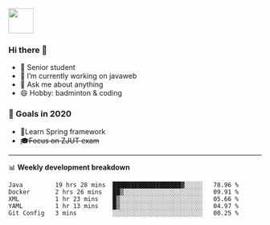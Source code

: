 <img src="https://github.com/egoist/egoist/raw/master/balloon.gif" width="50">

### Hi there 🐏

- 🌱 Senior student
- 🔭 I’m currently working on javaweb
- 💬 Ask me about anything
- 😄 Hobby: badminton & coding

### 🚀 Goals in 2020
+ 🍃Learn Spring framework
+ ~~🎓Focus on ZJUT exam~~
-------

📊 **Weekly development breakdown**
<!--START_SECTION:waka-->
```text
Java         19 hrs 28 mins  ███████████████████▓░░░░░   78.96 % 
Docker       2 hrs 26 mins   ██▒░░░░░░░░░░░░░░░░░░░░░░   09.91 % 
XML          1 hr 23 mins    █▒░░░░░░░░░░░░░░░░░░░░░░░   05.66 % 
YAML         1 hr 13 mins    █▒░░░░░░░░░░░░░░░░░░░░░░░   04.97 % 
Git Config   3 mins          ░░░░░░░░░░░░░░░░░░░░░░░░░   00.25 % 
```
<!--END_SECTION:waka-->
